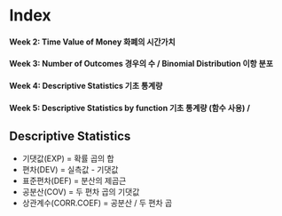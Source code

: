 Index
===============
#### Week 2: Time Value of Money 화폐의 시간가치
#### Week 3: Number of Outcomes 경우의 수 / Binomial Distribution 이항 분포 
#### Week 4: Descriptive Statistics 기초 통계량
#### Week 5: Descriptive Statistics by function 기초 통계량 (함수 사용) / 

Descriptive Statistics
----------------------
* 기댓값(EXP) = 확률 곱의 합
* 편차(DEV) = 실측값 - 기댓값
* 표준편차(DEF) = 분산의 제곱근
* 공분산(COV) = 두 편차 곱의 기댓값
* 상관계수(CORR.COEF) = 공분산 / 두 편차 곱
